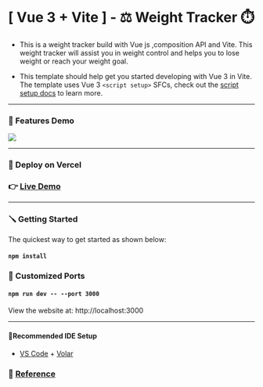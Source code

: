 # [ Vue 3 + Vite ] - ⚖️ Weight Tracker ⏱️

- This is a weight tracker build with Vue js ,composition API and Vite. This weight tracker will assist you in weight control and helps you to lose weight or reach your weight goal. 

- This template should help get you started developing with Vue 3 in Vite. The template uses Vue 3 `<script setup>` SFCs, check out the [script setup docs](https://v3.vuejs.org/api/sfc-script-setup.html#sfc-script-setup) to learn more.

---

### 📢 Features Demo

![](public/demo.gif)

---

### 🔧 Deploy on Vercel

### 👉 [Live Demo](https://weight-tracker-amber.vercel.app "Show weigth tracker")

---

### 🪛 Getting Started

The quickest way to get started as shown below:

#### `npm install`

### 🚨 Customized Ports

#### `npm run dev -- --port 3000`

View the website at: http://localhost:3000

---

#### 💈Recommended IDE Setup

- [VS Code](https://code.visualstudio.com/) + [Volar](https://marketplace.visualstudio.com/items?itemName=Vue.volar)

### 🚩 [Reference](https://youtu.be/npSUd_3vWTc "Reference")

